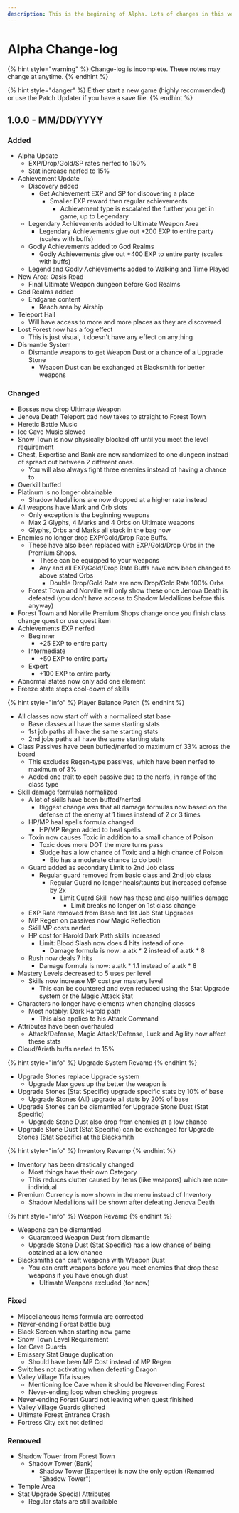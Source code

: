 ```yaml
---
description: This is the beginning of Alpha. Lots of changes in this version.
---
```


# Alpha Change-log

{% hint style="warning" %}
Change-log is incomplete. These notes may change at anytime.
{% endhint %}

{% hint style="danger" %}
Either start a new game \(highly recommended\) or use the Patch Updater if you have a save file.
{% endhint %}

## 1.0.0 - MM/DD/YYYY

### Added

* Alpha Update
  * EXP/Drop/Gold/SP rates nerfed to 150%
  * Stat increase nerfed to 15%
* Achievement Update
  * Discovery added
    * Get Achievement EXP and SP for discovering a place
      * Smaller EXP reward then regular achievements
        * Achievement type is escalated the further you get in game, up to Legendary
  * Legendary Achievements added to Ultimate Weapon Area
    * Legendary Achievements give out +200 EXP to entire party \(scales with buffs\)
  * Godly Achievements added to God Realms
    * Godly Achievements give out +400 EXP to entire party \(scales with buffs\)
  * Legend and Godly Achievements added to Walking and Time Played
* New Area: Oasis Road
  * Final Ultimate Weapon dungeon before God Realms
* God Realms added
  * Endgame content
    * Reach area by Airship
* Teleport Hall
  * Will have access to more and more places as they are discovered
* Lost Forest now has a fog effect
  * This is just visual, it doesn't have any effect on anything
* Dismantle System
  * Dismantle weapons to get Weapon Dust or a chance of a Upgrade Stone
    * Weapon Dust can be exchanged at Blacksmith for better weapons

### **Changed**

* Bosses now drop Ultimate Weapon
* Jenova Death Teleport pad now takes to straight to Forest Town
* Heretic Battle Music
* Ice Cave Music slowed
* Snow Town is now physically blocked off until you meet the level requirement
* Chest, Expertise and Bank are now randomized to one dungeon instead of spread out between 2 different ones.
  * You will also always fight three enemies instead of having a chance to
* Overkill buffed
* Platinum is no longer obtainable
  * Shadow Medallions are now dropped at a higher rate instead
* All weapons have Mark and Orb slots
  * Only exception is the beginning weapons
  * Max 2 Glyphs, 4 Marks and 4 Orbs on Ultimate weapons
  * Glyphs, Orbs and Marks all stack in the bag now
* Enemies no longer drop EXP/Gold/Drop Rate Buffs.
  * These have also been replaced with EXP/Gold/Drop Orbs in the Premium Shops.
    * These can be equipped to your weapons
    * Any and all EXP/Gold/Drop Rate Buffs have now been changed to above stated Orbs
      * Double Drop/Gold Rate are now Drop/Gold Rate 100% Orbs
  * Forest Town and Norville will only show these once Jenova Death is defeated \(you don't have access to Shadow Medallions before this anyway\)
* Forest Town and Norville Premium Shops change once you finish class change quest or use quest item
* Achievements EXP nerfed
  * Beginner
    * +25 EXP to entire party
  * Intermediate
    * +50 EXP to entire party
  * Expert
    * +100 EXP to entire party
* Abnormal states now only add one element
* Freeze state stops cool-down of skills

{% hint style="info" %}
Player Balance Patch
{% endhint %}

* All classes now start off with a normalized stat base
  * Base classes all have the same starting stats
  * 1st job paths all have the same starting stats
  * 2nd jobs paths all have the same starting stats
* Class Passives have been buffed/nerfed to maximum of 33% across the board
  * This excludes Regen-type passives, which have been nerfed to maximum of 3%
  * Added one trait to each passive due to the nerfs, in range of the class type
* Skill damage formulas normalized
  * A lot of skills have been buffed/nerfed
    * Biggest change was that all damage formulas now based on the defense of the enemy at 1 times instead of 2 or 3 times
  * HP/MP heal spells formula changed
    * HP/MP Regen added to heal spells
  * Toxin now causes Toxic in addition to a small chance of Poison
    * Toxic does more DOT the more turns pass
    * Sludge has a low chance of Toxic and a high chance of Poison
      * Bio has a moderate chance to do both
  * Guard added as secondary Limit to 2nd Job class
    * Regular guard removed from basic class and 2nd job class
      * Regular Guard no longer heals/taunts but increased defense by 2x
        * Limit Guard Skill now has these and also nullifies damage
          * Limit breaks no longer on 1st class change
  * EXP Rate removed from Base and 1st Job Stat Upgrades
  * MP Regen on passives now Magic Reflection
  * Skill MP costs nerfed
  * HP cost for Harold Dark Path skills increased
    * Limit: Blood Slash now does 4 hits instead of one
      * Damage formula is now: a.atk \* 2 instead of a.atk \* 8
  * Rush now deals 7 hits
    * Damage formula is now: a.atk \* 1.1 instead of a.atk \* 8
* Mastery Levels decreased to 5 uses per level
  * Skills now increase MP cost per mastery level
    * This can be countered and even reduced using the Stat Upgrade system or  the Magic Attack Stat
* Characters no longer have elements when changing classes
  * Most notably: Dark Harold path
    * This also applies to his Attack Command
* Attributes have been overhauled
  * Attack/Defense, Magic Attack/Defense, Luck and Agility now affect these stats
* Cloud/Arieth buffs nerfed to 15%

{% hint style="info" %}
Upgrade System Revamp
{% endhint %}

* Upgrade Stones replace Upgrade system
  * Upgrade Max goes up the better the weapon is
* Upgrade Stones \(Stat Specific\) upgrade specific stats by 10% of base
  * Upgrade Stones \(All\) upgrade all stats by 20% of base
* Upgrade Stones can be dismantled for Upgrade Stone Dust \(Stat Specific\)
  * Upgrade Stone Dust also drop from enemies at a low chance
* Upgrade Stone Dust \(Stat Specific\) can be exchanged for Upgrade Stones \(Stat Specific\) at the Blacksmith

{% hint style="info" %}
Inventory Revamp
{% endhint %}

* Inventory has been drastically changed
  * Most things have their own Category
  * This reduces clutter caused by items \(like weapons\) which are non-individual
* Premium Currency is now shown in the menu instead of Inventory
  * Shadow Medallions will be shown after defeating Jenova Death

{% hint style="info" %}
Weapon Revamp
{% endhint %}

* Weapons can be dismantled
  * Guaranteed Weapon Dust from dismantle
  * Upgrade Stone Dust \(Stat Specific\) has a low chance of being obtained at a low chance
* Blacksmiths can craft weapons with Weapon Dust
  * You can craft weapons before you meet enemies that drop these weapons if you have enough dust
    * Ultimate Weapons excluded \(for now\)

### Fixed

* Miscellaneous items formula are corrected
* Never-ending Forest battle bug
* Black Screen when starting new game
* Snow Town Level Requirement
* Ice Cave Guards
* Emissary Stat Gauge duplication
  * Should have been MP Cost instead of MP Regen
* Switches not activating when defeating Dragon
* Valley Village Tifa issues
  * Mentioning Ice Cave when it should be Never-ending Forest
  * Never-ending loop when checking progress
* Never-ending Forest Guard not leaving when quest finished
* Valley Village Guards glitched
* Ultimate Forest Entrance Crash
* Fortress City exit not defined

### Removed

* Shadow Tower from Forest Town
  * Shadow Tower \(Bank\)
    * Shadow Tower \(Expertise\) is now the only option \(Renamed "Shadow Tower"\)
* Temple Area
* Stat Upgrade Special Attributes
  * Regular stats are still available

